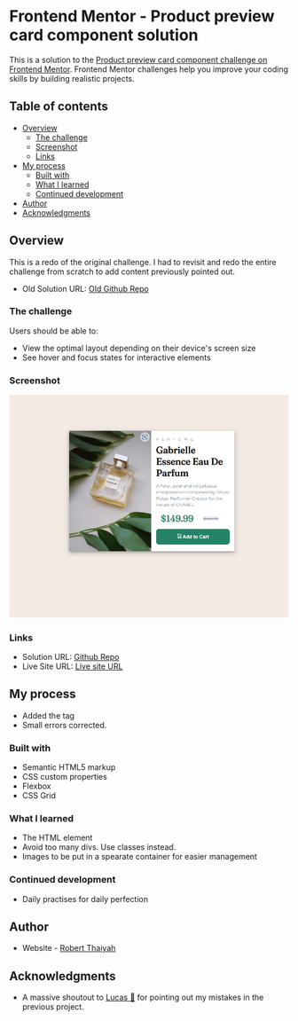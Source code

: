 # Frontend Mentor - Product preview card component solution

This is a solution to the [Product preview card component challenge on Frontend Mentor](https://www.frontendmentor.io/challenges/product-preview-card-component-GO7UmttRfa). Frontend Mentor challenges help you improve your coding skills by building realistic projects. 

## Table of contents

- [Overview](#overview)
  - [The challenge](#the-challenge)
  - [Screenshot](#screenshot)
  - [Links](#links)
- [My process](#my-process)
  - [Built with](#built-with)
  - [What I learned](#what-i-learned)
  - [Continued development](#continued-development)
- [Author](#author)
- [Acknowledgments](#acknowledgments)



## Overview
This is a redo of the original challenge. I had to revisit and redo the entire challenge from scratch to add content previously pointed out. 

- Old Solution URL: [Old Github Repo](https://github.com/Robert-Thaiyah/product-preview-card)

### The challenge

Users should be able to:

- View the optimal layout depending on their device's screen size
- See hover and focus states for interactive elements

### Screenshot

![](./images/screenshot.png)


### Links

- Solution URL: [Github Repo](https://github.com/Robert-Thaiyah/product-card-preview)
- Live Site URL: [Live site URL](https://robert-thaiyah.github.io/product-card-preview/)

## My process

- Added the <picture> tag
- Small errors corrected.

### Built with

- Semantic HTML5 markup
- CSS custom properties
- Flexbox
- CSS Grid

### What I learned

- The <picture> HTML element
- Avoid too many divs. Use classes instead.
- Images to be put in a spearate container for easier management

### Continued development

- Daily practises for daily perfection

## Author

- Website - [Robert Thaiyah](https://github.com/Robert-Thaiyah)

## Acknowledgments

- A massive shoutout to [Lucas 👾](https://www.frontendmentor.io/profile/correlucas) for pointing out my mistakes in the previous project.
